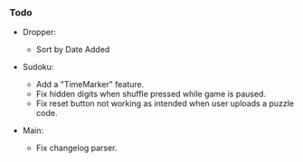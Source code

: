 ### Todo

* Dropper:
  * Sort by Date Added
  
* Sudoku:
  * Add a "TimeMarker" feature.
  * Fix hidden digits when shuffle pressed while game is paused.
  * Fix reset button not working as intended when user uploads a puzzle code.

* Main: 
  * Fix changelog parser.




